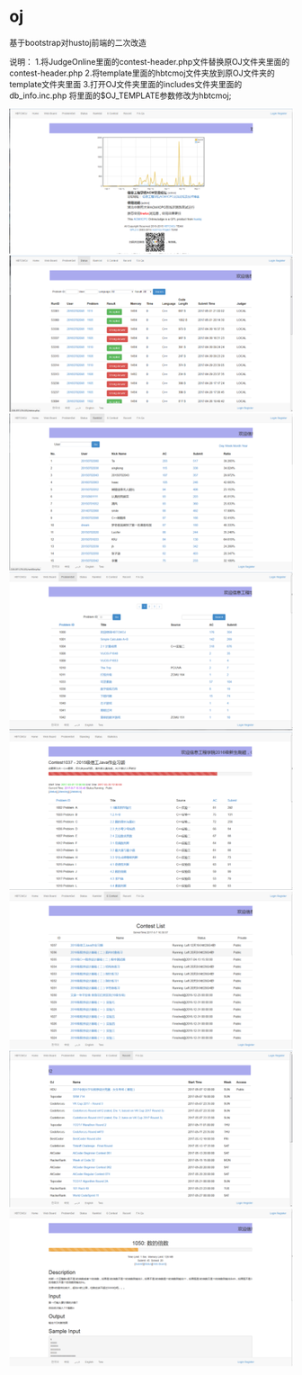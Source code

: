 # oj
基于bootstrap对hustoj前端的二次改造

说明：
1.将JudgeOnline里面的contest-header.php文件替换原OJ文件夹里面的contest-header.php
2.将template里面的hbtcmoj文件夹放到原OJ文件夹的template文件夹里面
3.打开OJ文件夹里面的includes文件夹里面的db_info.inc.php 将里面的$OJ_TEMPLATE参数修改为hbtcmoj;

![image](https://github.com/futurepw/oj/blob/master/1.png)
![image](https://github.com/futurepw/oj/blob/master/2.png)
![image](https://github.com/futurepw/oj/blob/master/3.png)
![image](https://github.com/futurepw/oj/blob/master/4.png)
![image](https://github.com/futurepw/oj/blob/master/5.png)
![image](https://github.com/futurepw/oj/blob/master/6.png)
![image](https://github.com/futurepw/oj/blob/master/7.png)
![image](https://github.com/futurepw/oj/blob/master/8.png)
